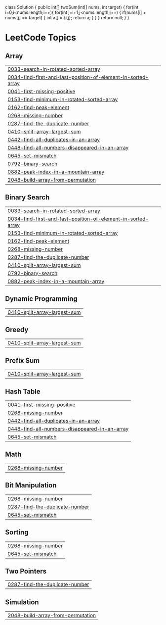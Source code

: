 class Solution {
    public int[] twoSum(int[] nums, int target) 
    {
        for(int i=0;i<nums.length;i++){
            for(int j=i+1;j<nums.length;j++)
            {
                if(nums[i] + nums[j] == target)
                {
                    int a[] = {i,j};
                    return a;
                }
            }
        }
        return null;
    }
}

<!---LeetCode Topics Start-->
# LeetCode Topics
## Array
|  |
| ------- |
| [0033-search-in-rotated-sorted-array](https://github.com/Animesh6371/LeetCode/tree/master/0033-search-in-rotated-sorted-array) |
| [0034-find-first-and-last-position-of-element-in-sorted-array](https://github.com/Animesh6371/LeetCode/tree/master/0034-find-first-and-last-position-of-element-in-sorted-array) |
| [0041-first-missing-positive](https://github.com/Animesh6371/LeetCode/tree/master/0041-first-missing-positive) |
| [0153-find-minimum-in-rotated-sorted-array](https://github.com/Animesh6371/LeetCode/tree/master/0153-find-minimum-in-rotated-sorted-array) |
| [0162-find-peak-element](https://github.com/Animesh6371/LeetCode/tree/master/0162-find-peak-element) |
| [0268-missing-number](https://github.com/Animesh6371/LeetCode/tree/master/0268-missing-number) |
| [0287-find-the-duplicate-number](https://github.com/Animesh6371/LeetCode/tree/master/0287-find-the-duplicate-number) |
| [0410-split-array-largest-sum](https://github.com/Animesh6371/LeetCode/tree/master/0410-split-array-largest-sum) |
| [0442-find-all-duplicates-in-an-array](https://github.com/Animesh6371/LeetCode/tree/master/0442-find-all-duplicates-in-an-array) |
| [0448-find-all-numbers-disappeared-in-an-array](https://github.com/Animesh6371/LeetCode/tree/master/0448-find-all-numbers-disappeared-in-an-array) |
| [0645-set-mismatch](https://github.com/Animesh6371/LeetCode/tree/master/0645-set-mismatch) |
| [0792-binary-search](https://github.com/Animesh6371/LeetCode/tree/master/0792-binary-search) |
| [0882-peak-index-in-a-mountain-array](https://github.com/Animesh6371/LeetCode/tree/master/0882-peak-index-in-a-mountain-array) |
| [2048-build-array-from-permutation](https://github.com/Animesh6371/LeetCode/tree/master/2048-build-array-from-permutation) |
## Binary Search
|  |
| ------- |
| [0033-search-in-rotated-sorted-array](https://github.com/Animesh6371/LeetCode/tree/master/0033-search-in-rotated-sorted-array) |
| [0034-find-first-and-last-position-of-element-in-sorted-array](https://github.com/Animesh6371/LeetCode/tree/master/0034-find-first-and-last-position-of-element-in-sorted-array) |
| [0153-find-minimum-in-rotated-sorted-array](https://github.com/Animesh6371/LeetCode/tree/master/0153-find-minimum-in-rotated-sorted-array) |
| [0162-find-peak-element](https://github.com/Animesh6371/LeetCode/tree/master/0162-find-peak-element) |
| [0268-missing-number](https://github.com/Animesh6371/LeetCode/tree/master/0268-missing-number) |
| [0287-find-the-duplicate-number](https://github.com/Animesh6371/LeetCode/tree/master/0287-find-the-duplicate-number) |
| [0410-split-array-largest-sum](https://github.com/Animesh6371/LeetCode/tree/master/0410-split-array-largest-sum) |
| [0792-binary-search](https://github.com/Animesh6371/LeetCode/tree/master/0792-binary-search) |
| [0882-peak-index-in-a-mountain-array](https://github.com/Animesh6371/LeetCode/tree/master/0882-peak-index-in-a-mountain-array) |
## Dynamic Programming
|  |
| ------- |
| [0410-split-array-largest-sum](https://github.com/Animesh6371/LeetCode/tree/master/0410-split-array-largest-sum) |
## Greedy
|  |
| ------- |
| [0410-split-array-largest-sum](https://github.com/Animesh6371/LeetCode/tree/master/0410-split-array-largest-sum) |
## Prefix Sum
|  |
| ------- |
| [0410-split-array-largest-sum](https://github.com/Animesh6371/LeetCode/tree/master/0410-split-array-largest-sum) |
## Hash Table
|  |
| ------- |
| [0041-first-missing-positive](https://github.com/Animesh6371/LeetCode/tree/master/0041-first-missing-positive) |
| [0268-missing-number](https://github.com/Animesh6371/LeetCode/tree/master/0268-missing-number) |
| [0442-find-all-duplicates-in-an-array](https://github.com/Animesh6371/LeetCode/tree/master/0442-find-all-duplicates-in-an-array) |
| [0448-find-all-numbers-disappeared-in-an-array](https://github.com/Animesh6371/LeetCode/tree/master/0448-find-all-numbers-disappeared-in-an-array) |
| [0645-set-mismatch](https://github.com/Animesh6371/LeetCode/tree/master/0645-set-mismatch) |
## Math
|  |
| ------- |
| [0268-missing-number](https://github.com/Animesh6371/LeetCode/tree/master/0268-missing-number) |
## Bit Manipulation
|  |
| ------- |
| [0268-missing-number](https://github.com/Animesh6371/LeetCode/tree/master/0268-missing-number) |
| [0287-find-the-duplicate-number](https://github.com/Animesh6371/LeetCode/tree/master/0287-find-the-duplicate-number) |
| [0645-set-mismatch](https://github.com/Animesh6371/LeetCode/tree/master/0645-set-mismatch) |
## Sorting
|  |
| ------- |
| [0268-missing-number](https://github.com/Animesh6371/LeetCode/tree/master/0268-missing-number) |
| [0645-set-mismatch](https://github.com/Animesh6371/LeetCode/tree/master/0645-set-mismatch) |
## Two Pointers
|  |
| ------- |
| [0287-find-the-duplicate-number](https://github.com/Animesh6371/LeetCode/tree/master/0287-find-the-duplicate-number) |
## Simulation
|  |
| ------- |
| [2048-build-array-from-permutation](https://github.com/Animesh6371/LeetCode/tree/master/2048-build-array-from-permutation) |
<!---LeetCode Topics End-->